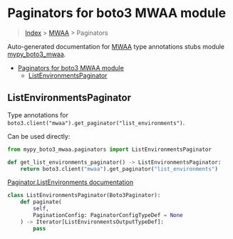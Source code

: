 # Paginators for boto3 MWAA module

> [Index](../index.md) > [MWAA](./index.md) > Paginators

Auto-generated documentation for [MWAA](https://boto3.amazonaws.com/v1/documentation/api/latest/reference/services/mwaa.html#MWAA)
type annotations stubs module [mypy_boto3_mwaa](https://pypi.org/project/mypy-boto3-mwaa/).

- [Paginators for boto3 MWAA module](#paginators-for-boto3-mwaa-module)
  - [ListEnvironmentsPaginator](#listenvironmentspaginator)

## ListEnvironmentsPaginator

Type annotations for `boto3.client("mwaa").get_paginator("list_environments")`.

Can be used directly:

```python
from mypy_boto3_mwaa.paginators import ListEnvironmentsPaginator

def get_list_environments_paginator() -> ListEnvironmentsPaginator:
    return boto3.client("mwaa").get_paginator("list_environments")
```

[Paginator.ListEnvironments documentation](https://boto3.amazonaws.com/v1/documentation/api/latest/reference/services/mwaa.html#MWAA.Paginator.ListEnvironments)

```python
class ListEnvironmentsPaginator(Boto3Paginator):
    def paginate(
        self,
        PaginationConfig: PaginatorConfigTypeDef = None
    ) -> Iterator[ListEnvironmentsOutputTypeDef]:
        pass
```